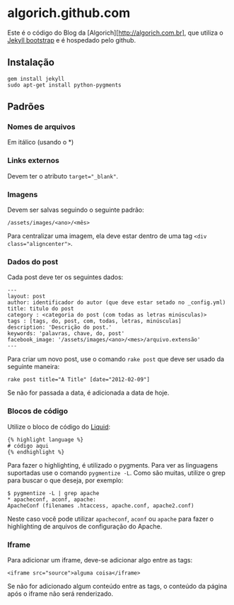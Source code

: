 # algorich.github.com

Este é o código do Blog da [Algorich][http://algorich.com.br], que utiliza o [Jekyll bootstrap](http://jekyllbootstrap.com/) e é hospedado pelo github.

## Instalação

    gem install jekyll
    sudo apt-get install python-pygments

## Padrões

### Nomes de arquivos

Em itálico (usando o *)

### Links externos

Devem ter o atributo `target="_blank"`.

### Imagens

Devem ser salvas seguindo o seguinte padrão:

    /assets/images/<ano>/<mês>

Para centralizar uma imagem, ela deve estar dentro de uma tag `<div class="aligncenter">`.

### Dados do post

Cada post deve ter os seguintes dados:

    ---
    layout: post
    author: identificador do autor (que deve estar setado no _config.yml)
    title: titulo do post
    category : <categoria do post (com todas as letras minúsculas)>
    tags : [tags, do, post, com, todas, letras, minúsculas]
    description: 'Descrição do post.'
    keywords: 'palavras, chave, do, post'
    facebook_image: '/assets/images/<ano>/<mes>/arquivo.extensão'
    ---

Para criar um novo post, use o comando `rake post` que deve ser usado da seguinte maneira:

    rake post title="A Title" [date="2012-02-09"]

Se não for passada a data, é adicionada a data de hoje.

### Blocos de código

Utilize o bloco de código do [Liquid](https://github.com/shopify/liquid/wiki/liquid-for-designers):

    {% highlight language %}
    # código aqui
    {% endhighlight %}

Para fazer o highlighting, é utilizado o pygments. Para ver as linguagens suportadas use o comando `pygmentize -L`. Como são muitas, utilize o grep para buscar o que deseja, por exemplo:

    $ pygmentize -L | grep apache
    * apacheconf, aconf, apache:
    ApacheConf (filenames .htaccess, apache.conf, apache2.conf)

Neste caso você pode utilizar `apacheconf`, `aconf` ou `apache` para fazer o highlighting de arquivos de configuração do Apache.

### Iframe

Para adicionar um iframe, deve-se adicionar algo entre as tags:

    <iframe src="source">alguma coisa</iframe>

Se não for adicionado algum conteúdo entre as tags, o conteúdo da página após o iframe não será renderizado.